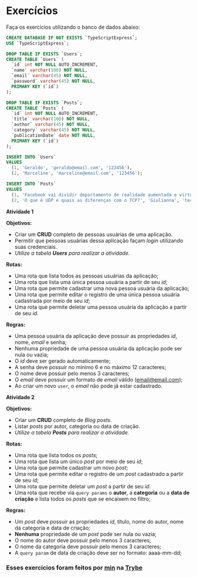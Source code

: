 # Exercícios

Faça os exercícios utilizando o banco de dados abaixo:

```sql
CREATE DATABASE IF NOT EXISTS `TypeScriptExpress`;
USE `TypeScriptExpress`;

DROP TABLE IF EXISTS `Users`;
CREATE TABLE `Users` (
  `id` int NOT NULL AUTO_INCREMENT,
  `name` varchar(100) NOT NULL,
  `email` varchar(45) NOT NULL,
  `password` varchar(45) NOT NULL,
  PRIMARY KEY (`id`)
);

DROP TABLE IF EXISTS `Posts`;
CREATE TABLE `Posts` (
  `id` int NOT NULL AUTO_INCREMENT,
  `title` varchar(100) NOT NULL,
  `author` varchar(45) NOT NULL,
  `category` varchar(45) NOT NULL,
  `publicationDate` date NOT NULL,
  PRIMARY KEY (`id`)
);

INSERT INTO `Users`
VALUES
  (1, 'Geraldo', 'geraldo@email.com', '123456'),
  (2, 'Marceline', 'marceline@email.com', '123456');

INSERT INTO `Posts`
VALUES
  (1, 'Facebook vai dividir departamento de realidade aumentada e virtual', 'Renan', 'tecnologia', '2021-10-26'),
  (2, 'O que é UDP e quais as diferenças com o TCP?', 'Giulianna', 'tecnologia', '2021-10-26');
```

__Atividade 1__

__Objetivos:__

   * Criar um __CRUD__ completo de pessoas usuárias de uma aplicação.
   * Permitir que pessoas usuárias dessa aplicação façam *login* utilizando suas credenciais.
   * *Utilize a tabela __Users__ para realizar a atividade.*

__Rotas:__

   * Uma rota que lista todos as pessoas usuárias da aplicação;
   * Uma rota que lista uma única pessoa usuária a partir de seu *id*;
   * Uma rota que permite cadastrar uma nova pessoa usuária da aplicação;
   * Uma rota que permite editar o registro de uma única pessoa usuária cadastrada por meio de seu *id*;
   * Uma rota que permite deletar uma pessoa usuária da aplicação a partir de seu *id*.

__Regras:__

   * Uma pessoa usuária da aplicação deve possuir as propriedades *id*, nome, *email* e senha;
   * Nenhuma propriedade de uma pessoa usuária da aplicação pode ser nula ou vazia;
   * O *id* deve ser gerado automaticamente;
   * A senha deve possuir no mínimo 6 e no máximo 12 caracteres;
   * O nome deve possuir pelo menos 3 caracteres;
   * O *email* deve possuir um formato de *email* válido (email@email.com);
   * Ao criar um novo `user`, o *email* não pode já estar cadastrado.

__Atividade 2__

__Objetivos:__

   * Criar um __CRUD__ completo de *Blog *posts**.
   * Listar *posts* por autor, categoria ou data de criação.
   * *Utilize a tabela __Posts__ para realizar a atividade.*

__Rotas:__

   * Uma rota que lista todos os *posts*;
   * Uma rota que lista um único *post* por meio de seu *id*;
   * Uma rota que permite cadastrar um novo *post*;
   * Uma rota que permite editar o registro de um *post* cadastrado a partir de seu *id*;
   * Uma rota que permite deletar um *post* a partir de seu *id*.
   * Uma rota que recebe via `query params` o __autor__, a __categoria__ ou a __data de criação__ e lista todos os *posts* que se encaixem no filtro;

__Regras:__

   * Um *post* deve possuir as propriedades *id*, título, nome do autor, nome da categoria e data de criação;
   * __Nenhuma__ propriedade de um *post* pode ser nula ou vazia;
   * O nome do autor deve possuir pelo menos 3 caracteres;
   * O nome da categoria deve possuir pelo menos 3 caracteres;
   * A `query param` de data de criação deve ser no formato: aaaa-mm-dd;

### Esses exercícios foram feitos por [min](https://www.linkedin.com/in/jonathanrei5/) na [Trybe](https://www.betrybe.com/)
